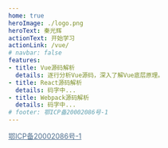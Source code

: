 ```yaml
---
home: true
heroImage: ./logo.png
heroText: 秦光辉
actionText: 开始学习
actionLink: /vue/
# navbar: false
features:
- title: Vue源码解析
  details: 逐行分析Vue源码，深入了解Vue底层原理。
- title: React源码解析
  details: 码字中...
- title: Webpack源码解析
  details: 码字中...
# footer: 鄂ICP备20002086号-1
---
```


<div class="footer">
  <a href="https://beian.miit.gov.cn/">
    鄂ICP备20002086号-1
  </a>
</div>

<style>
.description {
  display: none;
}

.footer a {
  color: #4e6e8e;
  font-weight: 400;
}
</style>
